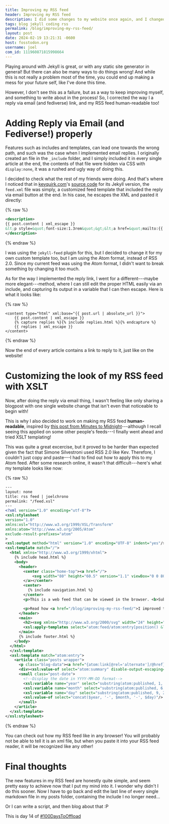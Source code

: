 ```yaml
---
title: Improving my RSS feed
header: Improving my RSS feed
description: I did some changes to my website once again, and I changed the way my RSS feed works!
tags: blog jekyll coding rss
permalink: /blog/improving-my-rss-feed/
layout: post
date: 2024-02-19 13:21:31 -0600
host: fosstodon.org
username: joel
com_id: 111960871815998664
---
```


Playing around with Jekyll is great, or with any static site generator in general! But there can also be many ways to do things wrong! And while this is not really a problem most of the time, you could end up making a mess for your future self, like I've done this time.

However, I don't see this as a failure, but as a way to keep improving myself, and something to write about in the process! So, I corrected the way I a reply via email (and fediverse) link, and my RSS feed human-readable too!

# Adding Reply via Email (and Fediverse!) properly

Features such as includes and templates, can lead one towards the wrong path, and such was the case when I implemented email replies. I originally created an file in the `_include` folder, and I simply included it in every single article at the end, the contents of that file were hidden via CSS with `display:none`, it was a rushed and ugly way of doing this.

I decided to check what the rest of my friends were doing. And that's where I noticed that in [kevquirk.com](https://kevquirk.com)'s [source code](https://github.com/kevquirk/kq-jekyll/blob/main/feed.xml) for its Jekyll version, the `feed.xml` file was simply, a customized feed template that included the reply via email button at the end. In his case, he escapes the XML and pasted it directly:

{% raw %}
```xml
<description>
{{ post.content | xml_escape }}
&lt;p style=&quot;font-size:1.3rem&quot;&gt;&lt;a href=&quot;mailto:{{ site.email | xml_escape }}?subject={{ post.title | xml_escape }}&quot;&gt;Reply to this post via email&lt;/a&gt;&lt;/p&gt;
</description>
```
{% endraw %}

I was using the `jekyll-feed` plugin for this, but I decided to change it for my own custom template too, but I am using the Atom format, instead of RSS 2.0. Since my current feed was using the Atom format, I didn't want to break something by changing it too much.

As for the way I implemented the reply link, I went for a different---maybe more elegant---method, where I can still edit the proper HTML easily via an include, and capturing its output in a variable that I can then escape. Here is what it looks like:

{% raw %}
```liquid
<content type="html" xml:base="{{ post.url | absolute_url }}">
    {{ post.content | xml_escape }}
    {% capture replies %}{% include replies.html %}{% endcapture %}
    {{ replies | xml_escape }}
</content>
```
{% endraw %}

Now the end of every article contains a link to reply to it, just like on the website!

# Customizing the look of my RSS feed with XSLT

Now, after doing the reply via email thing, I wasn't feeling like only sharing a blogpost with one single website change that isn't even that noticeable to begin with!

This is why I also decided to work on making my RSS feed __human-readable__, inspired by [this post from Minutes to Midnight](https://minutestomidnight.co.uk/blog/build-a-human-readable-rss-with-jekyll/)---although I recall seeing this applied on some other people's feeds---I finally went ahead and tried XSLT templating!

This was quite a great excercise, but it proved to be harder than expected given the fact that Simone Silvestroni used RSS 2.0 like Kev. Therefore, I couldn't just copy and paste---I had to find out how to apply this to my Atom feed. After some research online, it wasn't that difficult---here's what my template looks like now:

{% raw %}
```xml
---
layout: none
title: rss feed | joelchrono
permalink: "/feed.xsl"
---
<?xml version="1.0" encoding="utf-8"?>
<xsl:stylesheet 
version="1.0" 
xmlns:xsl="http://www.w3.org/1999/XSL/Transform"
xmlns:atom="http://www.w3.org/2005/Atom"
exclude-result-prefixes="atom"
>
<xsl:output method="html" version="1.0" encoding="UTF-8" indent="yes"/>
<xsl:template match="/">
  <html xmlns="http://www.w3.org/1999/xhtml">
    {% include head.html %}
    <body>
      <header>
        <center class="home-top"><a href="/">
            <svg width="80" height="60.5" version="1.1" viewBox="0 0 80 60.5" xmlns="http://www.w3.org/2000/svg"><g transform="matrix(1.76 0 0 1.76 -2.4 -12.1)"><g fill="#a9b1d6"><path d="m36.9 6.84-0.79 4.5 2.77-0.913z"/><path d="m33.2 7.73 0.288 4.14 2.66-0.523z"/><path d="m29.9 9.46 1.1 4.2 2.5-1.79z"/><path d="m27.1 11.7 1.75 4.28 2.13-2.32z"/><path d="m24.8 14.5 2.6 4.2 1.4-2.68z"/><path d="m23.1 17.6 3.71 3.53v-3.15z"/><path d="m39.9 9.33a15.3 15.4 0 0 0-15 12.5l4.42-0.877a1.88 1.88 0 0 1 1.91 0.77 9.69 9.74 0 0 1 9.18-6.69 9.69 9.74 0 0 1 6.22 2.27l-0.345-6.53a15.3 15.4 0 0 0-6.38-1.4zm-15.1 17.7a15.3 15.4 0 0 0 13.3 13l-1.24-6.24a9.69 9.74 0 0 1-5.74-6.45 1.88 1.88 0 0 1-1.79 0.617zm21.9 5.15a9.69 9.74 0 0 1-3.22 1.78l-1.18 5.96a15.3 15.4 0 0 0 4.05-1.2z" stop-color="#000000"/></g><g fill="#9ece6a"><g stroke-linecap="round" stroke-linejoin="round"><path d="m30.1 23.6a0.792 0.792 0 0 0-0.792 0.792 0.792 0.792 0 0 0 0.792 0.792h7.69a0.792 0.792 0 0 0 0.792-0.792 0.792 0.792 0 0 0-0.792-0.792z" color="#000000"/><path class="a" d="m29.7 26.1-8.41-1.67 8.41-1.67z" stroke="#9ece6a"/><path d="m40.2 21.2c-1.75 0-3.19 1.43-3.19 3.18s1.44 3.18 3.19 3.18 3.19-1.43 3.19-3.18-1.44-3.18-3.19-3.18zm0 1.58c0.897 0 1.61 0.706 1.61 1.59 0 0.886-0.708 1.59-1.61 1.59s-1.61-0.706-1.61-1.59c0-0.886 0.708-1.59 1.61-1.59z" color="#000000"/><path d="m40.9 32.3a0.792 0.591 0 0 1-0.792 0.591 0.792 0.591 0 0 1-0.792-0.591v-5.74a0.792 0.591 0 0 1 0.792-0.591 0.792 0.591 0 0 1 0.792 0.591z" color="#000000"/><path class="a" d="m38.5 32.2 1.67 8.41 1.67-8.41z" stroke="#9ece6a"/></g><path d="m1.36 30.2v4.89l4.93 4.89v-9.77z"/></g><path d="m6.25 40h8.35v-4.89h-8.35z" fill="#739449"/><path d="m6.35 13.6h8.2v-4.89h-8.2z" fill="#739449"/><g fill="#9ece6a"><path d="m14.5 40h0.0928l4.84-4.89h-4.93z"/><path d="m14.6 8.74v4.89h4.93z"/><path d="m14.5 13.6v21.5h4.93v-21.5h-4.89z"/></g></g></svg>
        </a></center>
        <center>
          {% include navigation.html %}
        </center>
        <p>This is a web feed that can be viewed in the browser. <b>Subscribe for free</b> by copying the URL <code> joelchrono.xyz/feed.xml </code> into your RSS reader. </p>

        <p>Read how <a href="/blog/improving-my-rss-feed/">I improved this feed, and made it <b>human-readable</b></a>.</p>
      </header>
      <main>
        <h2><svg xmlns="http://www.w3.org/2000/svg" width="24" height="24" viewBox="0 0 455.731 455.731" xml:space="preserve"> <path style="fill:#f78422" d="M0 0h455.731v455.731H0z"/> <path style="fill:#fff" d="M296.208 159.16C234.445 97.397 152.266 63.382 64.81 63.382v64.348c70.268 0 136.288 27.321 185.898 76.931 49.609 49.61 76.931 115.63 76.931 185.898h64.348c-.001-87.456-34.016-169.636-95.779-231.399z"/> <path style="fill:#fff" d="M64.143 172.273v64.348c84.881 0 153.938 69.056 153.938 153.939h64.348c0-120.364-97.922-218.287-218.286-218.287z"/> <circle style="fill:#fff" cx="109.833" cy="346.26" r="46.088"/> </svg> Latest 20 posts</h2>
        <xsl:apply-templates select="atom:feed/atom:entry[position() &lt;= 20]"/>
      </main>
      {% include footer.html %}
    </body>
  </html>
  </xsl:template>
  <xsl:template match="atom:entry">
    <article class="posts wrapper">
      <p class="blog-data"><a href="{atom:link[@rel='alternate']/@href}"><b><xsl:value-of select="atom:title"/></b></a></p>
      <div><xsl:value-of select="atom:summary" disable-output-escaping="yes" /></div>
      <small class="post-date">
        <!--Display the date in YYYY-MM-DD format-->
        <xsl:variable name="year" select="substring(atom:published, 1, 4)"/>
        <xsl:variable name="month" select="substring(atom:published, 6, 2)"/>
        <xsl:variable name="day" select="substring(atom:published, 9, 2)"/>
        <xsl:value-of select="concat($year, '-', $month, '-', $day)"/>
      </small>
    </article>
  </xsl:template>
</xsl:stylesheet>
```
{% endraw %}

You can check out how my RSS feed like in any browser! You will probably not be able to tell it is an xml file, but when you paste it into your RSS feed reader, it will be recognized like any other!

# Final thoughts

The new features in my RSS feed are honestly quite simple, and seem pretty easy to achieve now that I put my mind into it. I wonder why didn't I do this sooner. Now I have to go back and edit the last line of every single markdown file in my posts folder, containing the include I no longer need...

Or I can write a script, and then blog about that :P

This is day 14 of [#100DaysToOffload](https://100daystooffload.com)
